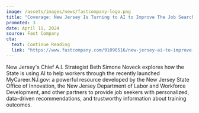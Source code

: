 ```yaml
---
image: /assets/images/news/fastcompany-logo.png
title: "Coverage: New Jersey Is Turning to AI to Improve The Job Search Process"
promoted: 3
date: April 11, 2024 
source: Fast Company
cta:
  text: Continue Reading
  link: "https://www.fastcompany.com/91090516/new-jersey-ai-to-improve-job-search"
---
```


New Jersey's Chief A.I. Strategist Beth Simone Noveck explores how the State is using AI to help workers through the recently launched MyCareer.NJ.gov: a powerful resource developed by the New Jersey State Office of Innovation, the New Jersey Department of Labor and Workforce Development, and other partners to provide job seekers with personalized, data-driven recommendations, and trustworthy information about training outcomes.
